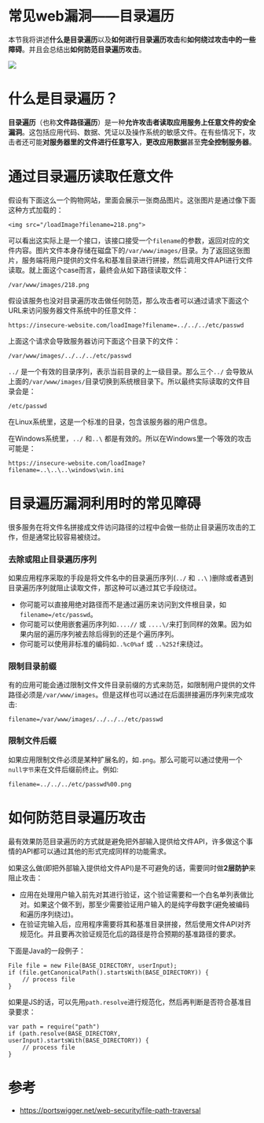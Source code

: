 # 常见web漏洞——目录遍历

本节我将讲述**什么是目录遍历**以及**如何进行目录遍历攻击**和**如何绕过攻击中的一些障碍**。并且会总结出**如何防范目录遍历攻击**。

![](https://mmbiz.qpic.cn/mmbiz_png/XsgEbl9EdmkAyXqo4kqFyxdBrxv1LbeUxqUD8TLOvvd1p5c0aefVeEWL4OAgBB5OGfNBYQA3dwtiafN8KJAnoGg/0?wx_fmt=png)

# 什么是目录遍历？
**目录遍历**（也称**文件路径遍历**）是一种**允许攻击者读取应用服务上任意文件的安全漏洞**。这包括应用代码、数据、凭证以及操作系统的敏感文件。在有些情况下，攻击者还可能**对服务器里的文件进行任意写入**，**更改应用数据**甚至**完全控制服务器**。


# 通过目录遍历读取任意文件
假设有下面这么一个购物网站，里面会展示一张商品图片。这张图片是通过像下面这种方式加载的：

	<img src="/loadImage?filename=218.png">

可以看出这实际上是一个接口，该接口接受一个`filename`的参数，返回对应的文件内容。图片文件本身存储在磁盘下的`/var/www/images/`目录。为了返回这张图片，服务端将用户提供的文件名和基准目录进行拼接，然后调用文件API进行文件读取。就上面这个case而言，最终会从如下路径读取文件：

	/var/www/images/218.png


假设该服务也没对目录遍历攻击做任何防范，那么攻击者可以通过请求下面这个URL来访问服务器文件系统中的任意文件：

	https://insecure-website.com/loadImage?filename=../../../etc/passwd

上面这个请求会导致服务器访问下面这个目录下的文件：

	/var/www/images/../../../etc/passwd


`../` 是一个有效的目录序列，表示当前目录的上一级目录。那么三个`../` 会导致从上面的`/var/www/images/`目录切换到系统根目录下。所以最终实际读取的文件目录会是：

	/etc/passwd


在Linux系统里，这是一个标准的目录，包含该服务器的用户信息。

在Windows系统里，`../` 和`..\` 都是有效的。所以在Windows里一个等效的攻击可能是：

	https://insecure-website.com/loadImage?filename=..\..\..\windows\win.ini

# 目录遍历漏洞利用时的常见障碍
很多服务在将文件名拼接成文件访问路径的过程中会做一些防止目录遍历攻击的工作，但是通常比较容易被绕过。
### 去除或阻止目录遍历序列
如果应用程序采取的手段是将文件名中的目录遍历序列(`../` 和 `..\` )删除或者遇到目录遍历序列就阻止读取文件，那这种可以通过其它手段绕过。

- 你可能可以直接用绝对路径而不是通过遍历来访问到文件根目录，如`filename=/etc/passwd`。
- 你可能可以使用嵌套遍历序列如`....//` 或 `....\/`来打到同样的效果。因为如果内层的遍历序列被去除后得到的还是个遍历序列。
- 你可能可以使用非标准的编码如`..%c0%af` 或 `..%252f`来绕过。

### 限制目录前缀
有的应用可能会通过限制文件文件目录前缀的方式来防范，如限制用户提供的文件路径必须是`/var/www/images`。但是这样也可以通过在后面拼接遍历序列来完成攻击:

	filename=/var/www/images/../../../etc/passwd


### 限制文件后缀
如果应用限制文件必须是某种扩展名的，如`.png`。那么可能可以通过使用一个`null字节`来在文件后缀前终止。例如:

	filename=../../../etc/passwd%00.png

# 如何防范目录遍历攻击
最有效果防范目录遍历的方式就是避免把外部输入提供给文件API，许多做这个事情的API都可以通过其他的形式完成同样的功能需求。

如果这么做(即把外部输入提供给文件API)是不可避免的话，需要同时做**2层防护**来阻止攻击：

- 应用在处理用户输入前先对其进行验证，这个验证需要和一个白名单列表做比对。如果这个做不到，那至少需要验证用户输入的是纯字母数字(避免被编码和遍历序列绕过)。
- 在验证完输入后，应用程序需要将其和基准目录拼接，然后使用文件API对齐规范化。并且要再次验证规范化后的路径是符合预期的基准路径的要求。

下面是Java的一段例子：

	File file = new File(BASE_DIRECTORY, userInput);
	if (file.getCanonicalPath().startsWith(BASE_DIRECTORY)) {
	    // process file
	}


如果是JS的话，可以先用`path.resolve`进行规范化，然后再判断是否符合基准目录要求：

	var path = require("path")
	if (path.resolve(BASE_DIRECTORY, userInput).startsWith(BASE_DIRECTORY)) {
	    // process file
	}

# 参考

- https://portswigger.net/web-security/file-path-traversal
